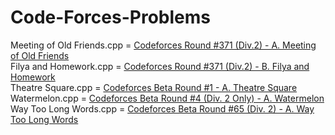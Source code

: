 # Code-Forces-Problems
Meeting of Old Friends.cpp = <a href= "http://codeforces.com/problemset/problem/714/A"> Codeforces Round #371 (Div.2) - A. Meeting of Old Friends</a> <br>
Filya and Homework.cpp = <a href= "http://codeforces.com/problemset/problem/714/B"> Codeforces Round #371 (Div.2) - B. Filya and Homework</a> <br>
Theatre Square.cpp = <a href= "http://codeforces.com/problemset/problem/1/A"> Codeforces Beta Round #1 - A. Theatre Square</a> <br>
Watermelon.cpp = <a href= "http://codeforces.com/problemset/problem/4/A"> Codeforces Beta Round #4 (Div. 2 Only) - A. Watermelon</a> <br>
Way Too Long Words.cpp = <a href= "http://codeforces.com/problemset/problem/71/A"> Codeforces Beta Round #65 (Div. 2) - A. Way Too Long Words</a> <br>

